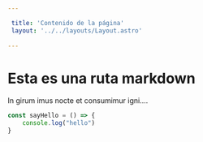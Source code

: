 ```yaml
---

 title: 'Contenido de la página'
 layout: '../../layouts/Layout.astro'
 
---
```


# Esta es una ruta markdown

In girum imus nocte et consumimur igni....


```javascript
const sayHello = () => {
    console.log("hello")
}
```

